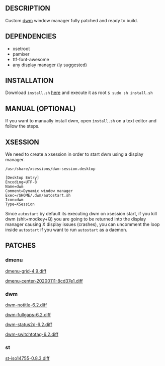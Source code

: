 ## DESCRIPTION
Custom [dwm](https://dwm.suckless.org/) window manager fully patched and ready to build.
## DEPENDENCIES
* xsetroot
* pamixer
* ttf-font-awesome
* any display manager ([ly](https://aur.archlinux.org/packages/ly/) suggested)
## INSTALLATION
Download `install.sh` [here](https://raw.githubusercontent.com/zfiggueroa/dwm-patched/main/install.sh) and execute it as root `$ sudo sh install.sh`
## MANUAL (OPTIONAL)
If you want to manually install dwm, open `install.sh` on a text editor and follow the steps.
## XSESSION
We need to create a xsession in order to start dwm using a display manager.

`/usr/share/xsessions/dwm-session.desktop`
```
[Desktop Entry]
Encoding=UTF-8
Name=dwm
Comment=Dynamic window manager
Exec=/$HOME/.dwm/autostart.sh
Icon=dwm
Type=XSession
```
Since `autostart` by default its executing dwm on xsession start, if you kill dwm (shit+modkey+Q) you are going to be returned into the display manager causing X display issues (crashes), you can uncomment the loop inside `autostart` if you want to run `autostart` as a daemon.
## PATCHES
### dmenu
[dmenu-grid-4.9.diff](https://tools.suckless.org/dmenu/patches/grid/dmenu-grid-4.9.diff)

[dmenu-center-20200111-8cd37e1.diff](https://tools.suckless.org/dmenu/patches/center/dmenu-center-20200111-8cd37e1.diff)

### dwm
[dwm-notitle-6.2.diff](https://dwm.suckless.org/patches/notitle/dwm-notitle-6.2.diff)

[dwm-fullgaps-6.2.diff](https://dwm.suckless.org/patches/fullgaps/dwm-fullgaps-6.2.diff)

[dwm-status2d-6.2.diff](https://dwm.suckless.org/patches/status2d/dwm-status2d-6.2.diff)

[dwm-switchtotag-6.2.diff](https://dwm.suckless.org/patches/switchtotag/dwm-switchtotag-6.2.diff)

### st
[st-iso14755-0.8.3.diff](https://st.suckless.org/patches/iso14755/st-iso14755-0.8.3.diff)

